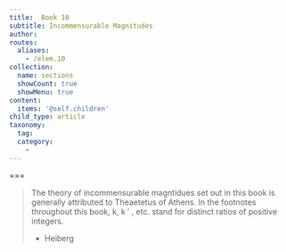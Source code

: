 ```yaml
---
title:  Book 10
subtitle: Incommensurable Magnitudes
author:
routes:
  aliases:
    - /elem.10
collection:
  name: sections
  showCount: true
  showMenu: true
content:
  items: '@self.children'
child_type: article
taxonomy:
  tag:
  category:
    - 
---
```




===

> The theory of incommensurable magntidues set out in this book is generally attributed to Theaetetus of Athens. In the footnotes throughout this book, k, k ′ , etc. stand for distinct ratios of positive integers.
> - Heiberg
